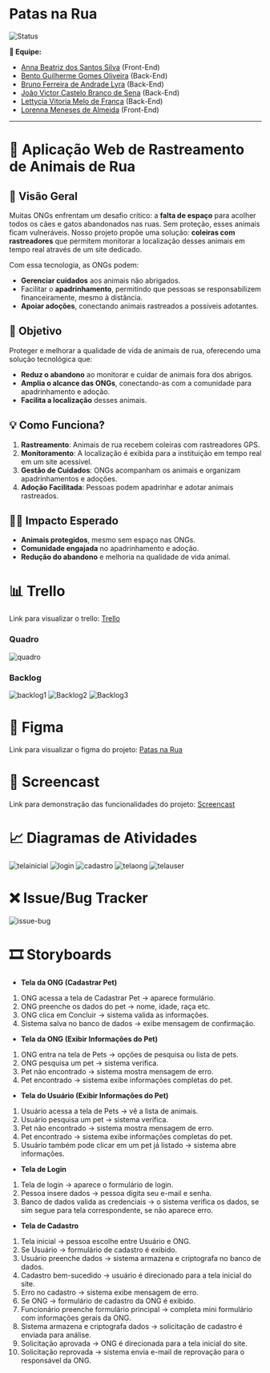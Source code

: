 # Patas na Rua

![Status](https://img.shields.io/badge/status-EmDesenvolvimento-yellow)

**👥 Equipe:**
- [Anna Beatriz dos Santos Silva](https://github.com/Anninhaxs) (Front-End)
- [Bento Guilherme Gomes Oliveira](https://github.com/bnnto) (Back-End)
- [Bruno Ferreira de Andrade Lyra](https://github.com/BrunoFerreiraLyra) (Back-End)
- [João Victor Castelo Branco de Sena](https://github.com/joao0cb) (Back-End)
- [Lettycia Vitoria Melo de França](https://github.com/LettyciaDev) (Back-End)
- [Lorenna Meneses de Almeida](https://github.com/lorennam) (Front-End)

---
# 🐾 Aplicação Web de Rastreamento de Animais de Rua

## 🌟 Visão Geral
Muitas ONGs enfrentam um desafio crítico: a **falta de espaço** para acolher todos os cães e gatos abandonados nas ruas. Sem proteção, esses animais ficam vulneráveis. Nosso projeto propõe uma solução: **coleiras com rastreadores** que permitem monitorar a localização desses animais em tempo real através de um site dedicado.

Com essa tecnologia, as ONGs podem:
- **Gerenciar cuidados** aos animais não abrigados.
- Facilitar o **apadrinhamento**, permitindo que pessoas se responsabilizem financeiramente, mesmo à distância.
- **Apoiar adoções**, conectando animais rastreados a possíveis adotantes.

## 🎯 Objetivo
Proteger e melhorar a qualidade de vida de animais de rua, oferecendo uma solução tecnológica que:
- **Reduz o abandono** ao monitorar e cuidar de animais fora dos abrigos.
- **Amplia o alcance das ONGs**, conectando-as com a comunidade para apadrinhamento e adoção.
- **Facilita a localização** desses animais.

## 💡 Como Funciona?
1. **Rastreamento**: Animais de rua recebem coleiras com rastreadores GPS.
2. **Monitoramento**: A localização é exibida para a instituição em tempo real em um site acessível.
3. **Gestão de Cuidados**: ONGs acompanham os animais e organizam apadrinhamentos e adoções.
4. **Adoção Facilitada**: Pessoas podem apadrinhar e adotar animais rastreados.

## 🐕‍🦺 Impacto Esperado
- **Animais protegidos**, mesmo sem espaço nas ONGs.
- **Comunidade engajada** no apadrinhamento e adoção.
- **Redução do abandono** e melhoria na qualidade de vida animal.

# 📊 Trello

Link para visualizar o trello: [Trello](https://trello.com/b/Zv0x8ntW/patas-na-rua)

### Quadro

![quadro](./assets/QuadroTrello.png)

### Backlog

![backlog1](./assets/Backlog1.png)
![Backlog2](./assets/Backlog23.png)
![Backlog3](./assets/Backlog32.png)

# 🎨 Figma

Link para visualizar o figma do projeto: [Patas na Rua](https://www.figma.com/design/v7vz9nH8jlqldcBGe8qKIp/PatasNaRuaVisu?node-id=0-1&t=kICA12GHyYwpdJoW-1)

# 🎥 Screencast

Link para demonstração das funcionalidades do projeto: [Screencast](https://drive.google.com/drive/folders/1X9eKB9kNdjSjooO-u2W0E6FK_3Dyimkk?usp=drive_link)

# 📈 Diagramas de Atividades

![telainicial](./assets/DiagramaPatasNaRua.png)
![login](./assets/loginATV.png)
![cadastro](./assets/cadastroATV.png)
![telaong](./assets/telaONGATV.png)
![telauser](./assets/telauser.png)

# ❌ Issue/Bug Tracker

![issue-bug](./assets/IssueBug-Tracker.png)

# 🎞️ Storyboards

- **Tela da ONG (Cadastrar Pet)**
1. ONG acessa a tela de Cadastrar Pet → aparece formulário.
2. ONG preenche os dados do pet → nome, idade, raça etc.
3. ONG clica em Concluir → sistema valida as informações.
4. Sistema salva no banco de dados → exibe mensagem de confirmação.

- **Tela da ONG (Exibir Informações do Pet)**

1. ONG entra na tela de Pets → opções de pesquisa ou lista de pets.
2. ONG pesquisa um pet → sistema verifica.
3. Pet não encontrado → sistema mostra mensagem de erro.
4. Pet encontrado → sistema exibe informações completas do pet.

- **Tela do Usuário (Exibir Informações do Pet)**

1. Usuário acessa a tela de Pets → vê a lista de animais.
2. Usuário pesquisa um pet → sistema verifica.
3. Pet não encontrado → sistema mostra mensagem de erro.
4. Pet encontrado → sistema exibe informações completas do pet.
5. Usuário também pode clicar em um pet já listado → sistema abre informações.

- **Tela de Login**

1. Tela de login → aparece o formulário de login.
2. Pessoa insere dados → pessoa digita seu e-mail e senha.
3. Banco de dados valida as credenciais → o sistema verifica os dados, se sim segue para tela correspondente, se não aparece erro.

- **Tela de Cadastro**

1. Tela inicial → pessoa escolhe entre Usuário e ONG.
2. Se Usuário → formulário de cadastro é exibido.
3. Usuário preenche dados → sistema armazena e criptografa no banco de dados.
4. Cadastro bem-sucedido → usuário é direcionado para a tela inicial do site.
5. Erro no cadastro → sistema exibe mensagem de erro.
6. Se ONG → formulário de cadastro da ONG é exibido.
7. Funcionário preenche formulário principal → completa mini formulário com informações gerais da ONG.
8. Sistema armazena e criptografa dados → solicitação de cadastro é enviada para análise.
9. Solicitação aprovada → ONG é direcionada para a tela inicial do site.
10. Solicitação reprovada → sistema envia e-mail de reprovação para o responsável da ONG.
